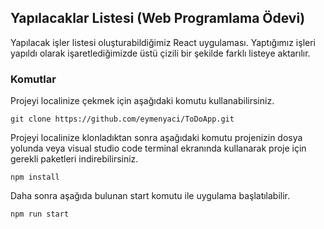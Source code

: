 ## Yapılacaklar Listesi (Web Programlama Ödevi)

Yapılacak işler listesi oluşturabildiğimiz React uygulaması. Yaptığımız işleri yapıldı olarak işaretlediğimizde üstü çizili bir şekilde farklı listeye aktarılır.

### Komutlar

Projeyi localinize çekmek için aşağıdaki komutu kullanabilirsiniz.

`
git clone https://github.com/eymenyaci/ToDoApp.git
`

Projeyi localinize klonladıktan sonra aşağıdaki komutu projenizin dosya yolunda veya visual studio code terminal ekranında kullanarak proje için gerekli paketleri indirebilirsiniz.

`
npm install
`

Daha sonra aşağıda bulunan start komutu ile uygulama başlatılabilir. 

`
npm run start
`
